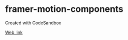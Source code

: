 # framer-motion-components
Created with CodeSandbox

[ Web link ](https://csb-3k0m2-2vg4p2j09.vercel.app/)

